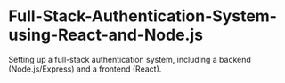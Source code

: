 # Full-Stack-Authentication-System-using-React-and-Node.js
Setting up a full-stack authentication system, including a backend (Node.js/Express) and a frontend (React).
